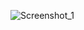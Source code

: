 ![Screenshot_1](https://github.com/Said-Suluk/100-Day-Of-CSS/assets/130802359/f7cf76ae-d6b5-48cf-89c4-26031aecf8cd)

